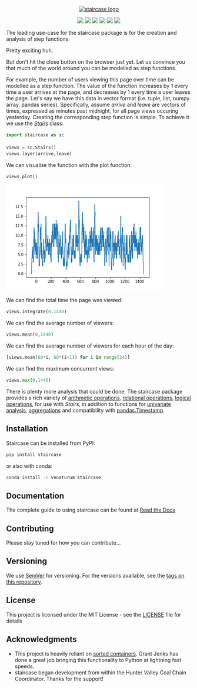 <p align="center"><a href="https://github.com/venaturum/staircase"><img src="https://github.com/venaturum/staircase/blob/master/docs/img/staircase.png?raw=true" title="staircase logo" alt="staircase logo"></a></p>


<p align="center">
    <a href="https://www.python.org/" alt="Python version">
        <img src="https://img.shields.io/pypi/pyversions/staircase" /></a>
    <a href="https://pypi.org/project/staircase/" alt="PyPI version">
        <img src="https://img.shields.io/pypi/v/staircase" /></a>
    <a href="https://anaconda.org/venaturum/staircase" alt="Conda version">
        <img src="https://img.shields.io/conda/v/venaturum/staircase" /></a>
	<a href="https://travis-ci.org/venaturum/staircase" alt"Travis CI">
		<img src="https://img.shields.io/travis/venaturum/staircase"/></a>
    <a href="https://railing.readthedocs.io/en/stable/" alt="Read the Docs">
        <img src="https://readthedocs.org/projects/railing/badge/?version=stable" /></a>
    <a href="https://staircase.mit-license.org/" alt="License">
        <img src="http://img.shields.io/:license-mit-blue.svg?style=flat-square"></a>
</p>

The leading use-case for the staircase package is for the creation and analysis of step functions.

Pretty exciting huh.

But don't hit the close button on the browser just yet.  Let us convince you that much of the world around you can be modelled as step functions.

For example, the number of users viewing this page over time can be modelled as a step function.  The value of the function increases by 1 every time a user arrives at the page, and decreases by 1 every time a user leaves the page.  Let's say we have this data in vector format (i.e. tuple, list, numpy array, pandas series).  Specifically, assume *arrive* and *leave* are vectors of times, expressed as minutes past midnight, for all page views occuring yesterday.  Creating the corresponding step function is simple.  To achieve it we use the *[Stairs](https://railing.readthedocs.io/en/stable/Stairs.html)* class:

```python
import staircase as sc

views = sc.Stairs()
views.layer(arrive,leave)
```

We can visualise the function with the plot function:
```python
views.plot()
```
<p align="left"><img src="docs/img/pageviews.png?raw=true" title="pageviews example" alt="pageviews example"></p>

We can find the total time the page was viewed:
```python
views.integrate(0,1440)
```

We can find the average number of viewers:
```python
views.mean(0,1440)
```

We can find the average number of viewers for each hour of the day:
```python
[views.mean(60*i, 60*(i+1)) for i in range(24)]
```

We can find the maximum concurrent views:
```python
views.max(0,1440)
```

There is plenty more analysis that could be done.  The staircase package provides a rich variety of [arithmetic operations](https://railing.readthedocs.io/en/stable/Stairs.html#arithmetic-operators), [relational operations](https://railing.readthedocs.io/en/stable/Stairs.html#relational-operators), [logical operations](https://railing.readthedocs.io/en/stable/Stairs.html#logical-operators), for use with *Stairs*, in addition to functions for [univariate analysis](https://railing.readthedocs.io/en/stable/Stairs.html#summary-statistics), [aggregations](https://railing.readthedocs.io/en/stable/multi_stair.html) and compatibility with [pandas.Timestamp](https://railing.readthedocs.io/en/stable/multi_stair.html).


## Installation

Staircase can be installed from PyPI:

```bash
pip install staircase
```

or also with conda:

```bash
conda install -c venaturum staircase
```

## Documentation
The complete guide to using staircase can be found at [Read the Docs](https://railing.readthedocs.io/en/stable/index.html)


## Contributing

Please stay tuned for how you can contribute...


## Versioning

We use [SemVer](http://semver.org/) for versioning. For the versions available, see the [tags on this repository](https://github.com/venaturum/staircase/tags). 


## License

This project is licensed under the MIT License - see the [LICENSE](LICENSE) file for details

## Acknowledgments

* This project is heavily reliant on [sorted containers](http://www.grantjenks.com/docs/sortedcontainers/).  Grant Jenks has done a great job bringing this functionality to Python at lightning fast speeds.
* staircase began development from within the Hunter Valley Coal Chain Coordinator.  Thanks for the support!